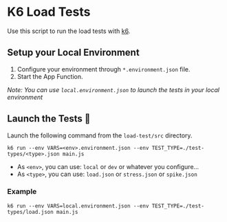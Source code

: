 # K6 Load Tests

Use this script to run the load tests with [k6](https://k6.io/docs/).

## Setup your Local Environment
1. Configure your environment through `*.environment.json` file.
2. Start the App Function.

_Note: You can use `local.environment.json` to launch the tests in your local environment_

## Launch the Tests 🧪
Launch the following command from the `load-test/src` directory.

`k6 run --env VARS=<env>.environment.json --env TEST_TYPE=./test-types/<type>.json main.js`

- As `<env>`, you can use: `local` or `dev` or whatever you configure...
- As `<type>`, you can use: `load.json` or `stress.json` or `spike.json`

### Example

`k6 run --env VARS=local.environment.json --env TEST_TYPE=./test-types/load.json main.js
`
